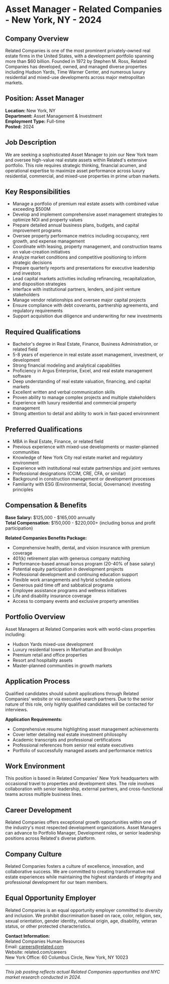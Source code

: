 # Asset Manager - Related Companies - New York, NY - 2024

## Company Overview
Related Companies is one of the most prominent privately-owned real estate firms in the United States, with a development portfolio spanning more than $60 billion. Founded in 1972 by Stephen M. Ross, Related Companies has developed, owned, and managed diverse properties including Hudson Yards, Time Warner Center, and numerous luxury residential and mixed-use developments across major metropolitan markets.

## Position: Asset Manager
**Location:** New York, NY  
**Department:** Asset Management & Investment  
**Employment Type:** Full-time  
**Posted:** 2024  

## Job Description
We are seeking a sophisticated Asset Manager to join our New York team and oversee high-value real estate assets within Related's extensive portfolio. This role requires strategic thinking, financial acumen, and operational expertise to maximize asset performance across luxury residential, commercial, and mixed-use properties in prime urban markets.

## Key Responsibilities
- Manage a portfolio of premium real estate assets with combined value exceeding $500M
- Develop and implement comprehensive asset management strategies to optimize NOI and property values
- Prepare detailed annual business plans, budgets, and capital improvement programs
- Oversee property performance metrics including occupancy, rent growth, and expense management
- Coordinate with leasing, property management, and construction teams on value-creation initiatives
- Analyze market conditions and competitive positioning to inform strategic decisions
- Prepare quarterly reports and presentations for executive leadership and investors
- Lead capital markets activities including refinancing, recapitalization, and disposition strategies
- Interface with institutional partners, lenders, and joint venture stakeholders
- Manage vendor relationships and oversee major capital projects
- Ensure compliance with debt covenants, partnership agreements, and regulatory requirements
- Support acquisition due diligence and underwriting for new investments

## Required Qualifications
- Bachelor's degree in Real Estate, Finance, Business Administration, or related field
- 5-8 years of experience in real estate asset management, investment, or development
- Strong financial modeling and analytical capabilities
- Proficiency in Argus Enterprise, Excel, and real estate management software
- Deep understanding of real estate valuation, financing, and capital markets
- Excellent written and verbal communication skills
- Proven ability to manage complex projects and multiple stakeholders
- Experience with luxury residential and commercial property management
- Strong attention to detail and ability to work in fast-paced environment

## Preferred Qualifications
- MBA in Real Estate, Finance, or related field
- Previous experience with mixed-use developments or master-planned communities
- Knowledge of New York City real estate market and regulatory environment
- Experience with institutional real estate partnerships and joint ventures
- Professional designations (CCIM, CRE, CFA, or similar)
- Background in construction management or development processes
- Familiarity with ESG (Environmental, Social, Governance) investing principles

## Compensation & Benefits
**Base Salary:** $125,000 - $165,000 annually  
**Total Compensation:** $150,000 - $220,000+ (including bonus and profit participation)  

**Related Companies Benefits Package:**
- Comprehensive health, dental, and vision insurance with premium coverage
- 401(k) retirement plan with generous company matching
- Performance-based annual bonus program (20-40% of base salary)
- Potential equity participation in development projects
- Professional development and continuing education support
- Flexible work arrangements and hybrid schedule options
- Generous paid time off and sabbatical programs
- Employee assistance programs and wellness initiatives
- Life and disability insurance coverage
- Access to company events and exclusive property amenities

## Portfolio Overview
Asset Managers at Related Companies work with world-class properties including:
- Hudson Yards mixed-use development
- Luxury residential towers in Manhattan and Brooklyn
- Premium retail and office properties
- Resort and hospitality assets
- Master-planned communities in growth markets

## Application Process
Qualified candidates should submit applications through Related Companies' website or via executive search partners. Due to the senior nature of this role, only highly qualified candidates will be contacted for interviews.

**Application Requirements:**
- Comprehensive resume highlighting asset management achievements
- Cover letter detailing real estate investment philosophy
- Academic transcripts and professional certifications
- Professional references from senior real estate executives
- Portfolio of successfully managed assets and performance metrics

## Work Environment
This position is based in Related Companies' New York headquarters with occasional travel to properties and development sites. The role involves collaboration with senior leadership, external partners, and cross-functional teams across multiple business lines.

## Career Development
Related Companies offers exceptional growth opportunities within one of the industry's most respected development organizations. Asset Managers can advance to Portfolio Manager, Development roles, or senior leadership positions across Related's diverse platform.

## Company Culture
Related Companies fosters a culture of excellence, innovation, and collaborative success. We are committed to creating transformative real estate experiences while maintaining the highest standards of integrity and professional development for our team members.

## Equal Opportunity Employer
Related Companies is an equal opportunity employer committed to diversity and inclusion. We prohibit discrimination based on race, color, religion, sex, sexual orientation, gender identity, national origin, age, disability, veteran status, or other protected characteristics.

**Contact Information:**  
Related Companies Human Resources  
Email: careers@related.com  
Website: related.com/careers  
New York Office: 60 Columbus Circle, New York, NY 10023  

---
*This job posting reflects actual Related Companies opportunities and NYC market research conducted in 2024.*